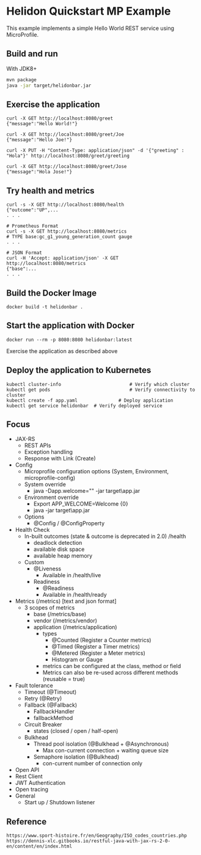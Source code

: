 # Helidon Quickstart MP Example

This example implements a simple Hello World REST service using MicroProfile.

## Build and run

With JDK8+
```bash
mvn package
java -jar target/helidonbar.jar
```

## Exercise the application

```
curl -X GET http://localhost:8080/greet
{"message":"Hello World!"}

curl -X GET http://localhost:8080/greet/Joe
{"message":"Hello Joe!"}

curl -X PUT -H "Content-Type: application/json" -d '{"greeting" : "Hola"}' http://localhost:8080/greet/greeting

curl -X GET http://localhost:8080/greet/Jose
{"message":"Hola Jose!"}
```

## Try health and metrics

```
curl -s -X GET http://localhost:8080/health
{"outcome":"UP",...
. . .

# Prometheus Format
curl -s -X GET http://localhost:8080/metrics
# TYPE base:gc_g1_young_generation_count gauge
. . .

# JSON Format
curl -H 'Accept: application/json' -X GET http://localhost:8080/metrics
{"base":...
. . .

```

## Build the Docker Image

```
docker build -t helidonbar .
```

## Start the application with Docker

```
docker run --rm -p 8080:8080 helidonbar:latest
```

Exercise the application as described above

## Deploy the application to Kubernetes

```
kubectl cluster-info                         # Verify which cluster
kubectl get pods                             # Verify connectivity to cluster
kubectl create -f app.yaml               # Deploy application
kubectl get service helidonbar  # Verify deployed service
```

## Focus
* JAX-RS
    - REST APIs
    - Exception handling
    - Response with Link (Create)
* Config
    - Microprofile configuration options (System, Environment, microprofile-config)
    - System override
        - java -Dapp.welcome="" -jar target\app.jar
    - Environment override
        - Export APP_WELCOME=Welcome {0}
        - java -jar target\app.jar
    - Options
        - @Config / @ConfigProperty
* Health Check
    - In-built outcomes (state & outcome is deprecated in 2.0) /health
        - deadlock detection
        - available disk space
        - available heap memory
    - Custom
        - @Liveness
            - Available in /health/live
        - Readiness
            - @Readiness
            - Available in /health/ready
* Metrics (/metrics) [text and json format]
    - 3 scopes of metrics
        - base (/metrics/base)
        - vendor (/metrics/vendor)
        - application (/metrics/application)
            - types
                - @Counted (Register a Counter metrics)
                - @Timed (Register a Timer metrics)
                - @Metered (Register a Meter metrics)
                - Histogram or Gauge
            - metrics can be configured at the class, method or field
            - Metrics can also be re-used across different methods (reusable = true)
* Fault tolerance
    - Timeout (@Timeout)
    - Retry (@Retry)
    - Fallback (@Fallback)
        - FallbackHandler
        - fallbackMethod
    - Circuit Breaker
        - states (closed / open / half-open)
    - Bulkhead
        - Thread pool isolation (@Bulkhead + @Asynchronous)
            - Max con-current connection + waiting queue size
        - Semaphore isolation (@Bulkhead)
            - con-current number of connection only
* Open API
* Rest Client
* JWT Authentication
* Open tracing
* General
    - Start up / Shutdown listener

## Reference
    https://www.sport-histoire.fr/en/Geography/ISO_codes_countries.php
    https://dennis-xlc.gitbooks.io/restful-java-with-jax-rs-2-0-en/content/en/index.html
